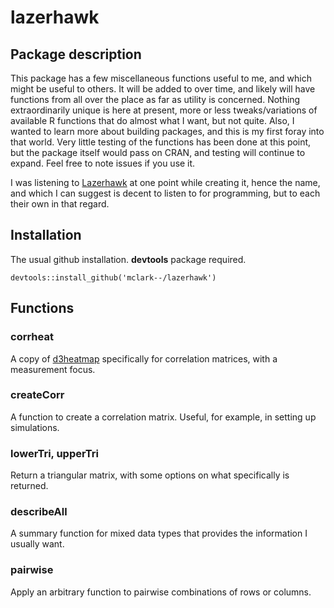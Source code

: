 # lazerhawk

## Package description
This package has a few miscellaneous functions useful to me, and which might be useful to others. It will be added to over time, and likely will have functions from all over the place as far as utility is concerned.  Nothing extraordinarily unique is here at present, more or less tweaks/variations of available R functions that do almost what I want, but not quite.  Also, I wanted to learn more about building packages, and this is my first foray into that world.  Very little testing of the functions has been done at this point, but the package itself would pass on CRAN, and testing will continue to expand.  Feel free to note issues if you use it.

I was listening to [Lazerhawk](http://lazerhawk.bandcamp.com/album/redline) at one point while creating it, hence the name, and which I can suggest is decent to listen to for programming, but to each their own in that regard.

## Installation
The usual github installation. **devtools** package required.

```{r}
devtools::install_github('mclark--/lazerhawk')
```

## Functions
### corrheat
A copy of [d3heatmap](https://github.com/rstudio/d3heatmap) specifically for correlation matrices, with a measurement focus.

### createCorr
A function to create a correlation matrix. Useful, for example, in setting up simulations.

### lowerTri, upperTri
Return a triangular matrix, with some options on what specifically is returned.

### describeAll
A summary function for mixed data types that provides the information I usually want.

### pairwise
Apply an arbitrary function to pairwise combinations of rows or columns.
